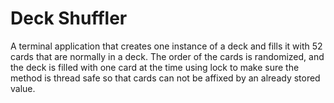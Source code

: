 # Deck Shuffler
A terminal application that creates one instance of a deck and fills it with 52 cards that are normally in a deck. The order of the cards is randomized, and the deck is filled with one card at the time using lock to make sure the method is thread safe so that cards can not be affixed by an already stored value.
